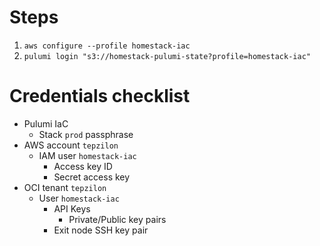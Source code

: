 # Steps
1. `aws configure --profile homestack-iac`
2. `pulumi login "s3://homestack-pulumi-state?profile=homestack-iac"`

# Credentials checklist
- Pulumi IaC
  - Stack `prod` passphrase
- AWS account `tepzilon`
  - IAM user `homestack-iac`
    - Access key ID
    - Secret access key
- OCI tenant `tepzilon`
  - User `homestack-iac`
    - API Keys
      - Private/Public key pairs
    - Exit node SSH key pair


